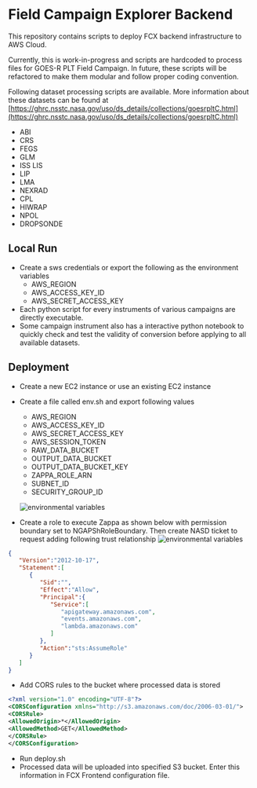 # Field Campaign Explorer Backend 

This repository contains scripts to deploy FCX backend infrastructure to AWS Cloud.

Currently, this is work-in-progress and scripts are hardcoded to process files for GOES-R PLT Field Campaign. In future, these scripts will be refactored to make them modular and follow proper coding convention.

Following dataset processing scripts are available. More information about these datasets can be found at [https://ghrc.nsstc.nasa.gov/uso/ds_details/collections/goesrpltC.html](https://ghrc.nsstc.nasa.gov/uso/ds_details/collections/goesrpltC.html)


* ABI
* CRS
* FEGS
* GLM
* ISS LIS
* LIP
* LMA
* NEXRAD
* CPL
* HIWRAP
* NPOL
* DROPSONDE

## Local Run

* Create a sws credentials or export the following as the environment variables
    * AWS_REGION
    * AWS_ACCESS_KEY_ID
    * AWS_SECRET_ACCESS_KEY
* Each python script for every instruments of various campaigns are directly executable.
* Some campaign instrument also has a interactive python notebook to quickly check and test the validity of conversion before applying to all available datasets.

## Deployment

* Create a new EC2 instance or use an existing EC2 instance
* Create a file called env.sh and export following values
    * AWS_REGION
    * AWS_ACCESS_KEY_ID
    * AWS_SECRET_ACCESS_KEY
    * AWS_SESSION_TOKEN
    * RAW_DATA_BUCKET
    * OUTPUT_DATA_BUCKET
    * OUTPUT_DATA_BUCKET_KEY
    * ZAPPA_ROLE_ARN
    * SUBNET_ID
    * SECURITY_GROUP_ID
    
    ![environmental variables](images/env.png)

* Create a role to execute Zappa as shown below with permission boundary set to NGAPShRoleBoundary. Then create NASD ticket to request adding following trust relationship
![environmental variables](images/zappa_role.png)


```json
{
   "Version":"2012-10-17",
   "Statement":[
      {
         "Sid":"",
         "Effect":"Allow",
         "Principal":{
            "Service":[
               "apigateway.amazonaws.com",
               "events.amazonaws.com",
               "lambda.amazonaws.com"
            ]
         },
         "Action":"sts:AssumeRole"
      }
   ]
}
```
* Add CORS rules to the bucket where processed data is stored 

```xml
<?xml version="1.0" encoding="UTF-8"?>
<CORSConfiguration xmlns="http://s3.amazonaws.com/doc/2006-03-01/">
<CORSRule>
<AllowedOrigin>*</AllowedOrigin>
<AllowedMethod>GET</AllowedMethod>
</CORSRule>
</CORSConfiguration>
``` 

* Run deploy.sh
* Processed data will be uploaded into specified S3 bucket. Enter this information in FCX Frontend configuration file.